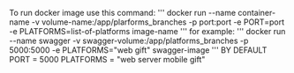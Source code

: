 To run docker image use this command:
'''
docker run --name container-name -v volume-name:/app/plarforms_branches -p port:port -e PORT=port -e PLATFORMS=list-of-platforms image-name
'''
for example:
'''
docker run --name swagger -v swagger-volume:/app/platforms_branches -p 5000:5000 -e PLATFORMS="web gift" swagger-image
'''
BY DEFAULT
PORT = 5000
PLATFORMS = "web server mobile gift"

